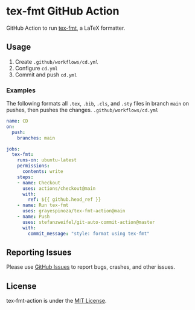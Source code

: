 # tex-fmt GitHub Action
GitHub Action to run [tex-fmt](https://github.com/WGUNDERWOOD/tex-fmt), a LaTeX formatter.

## Usage
1. Create `.github/workflows/cd.yml`
2. Configure `cd.yml`
3. Commit and push `cd.yml`

### Examples
The following formats all `.tex`, `.bib`, `.cls`, and `.sty` files in branch `main` on pushes, then pushes the changes.
`.github/workflows/cd.yml`
```yml
name: CD
on:
  push:
    branches: main

jobs:
  tex-fmt:
    runs-on: ubuntu-latest
    permissions:
      contents: write
    steps:
    - name: Checkout
      uses: actions/checkout@main
      with:
        ref: ${{ github.head_ref }}
    - name: Run tex-fmt
      uses: grayespinoza/tex-fmt-action@main
    - name: Push
      uses: stefanzweifel/git-auto-commit-action@master
      with:
        commit_message: "style: format using tex-fmt"
```

## Reporting Issues
Please use [GitHub Issues](https://github.com/grayespinoza/tex-fmt-action/issues) to report bugs, crashes, and other issues.

## License
tex-fmt-action is under the [MIT License](https://github.com/grayespinoza/tex-fmt-action/blob/main/LICENSE).
